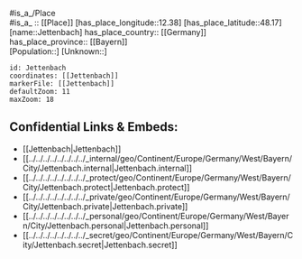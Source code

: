 ﻿---
location: [48.17,12.38] 
mapzoom: [7,12] 
mapmarker: city 
type: City
tags:
- geo/City


SpocWebEntityId: 31197
isDeleted: false
confidential: public

---
#is_a_/Place  
#is_a_ :: [[Place]] 
[has_place_longitude::12.38] 
[has_place_latitude::48.17] 
[name::Jettenbach] 
has_place_country:: [[Germany]]  
has_place_province:: [[Bayern]]  
[Population::] 
[Unknown::] 


```leaflet
id: Jettenbach
coordinates: [[Jettenbach]] 
markerFile: [[Jettenbach]] 
defaultZoom: 11 
maxZoom: 18
```


## Confidential Links & Embeds: 
- [[Jettenbach|Jettenbach]]  
- [[../../../../../../../../_internal/geo/Continent/Europe/Germany/West/Bayern/City/Jettenbach.internal|Jettenbach.internal]] 
- [[../../../../../../../../_protect/geo/Continent/Europe/Germany/West/Bayern/City/Jettenbach.protect|Jettenbach.protect]] 
- [[../../../../../../../../_private/geo/Continent/Europe/Germany/West/Bayern/City/Jettenbach.private|Jettenbach.private]] 
- [[../../../../../../../../_personal/geo/Continent/Europe/Germany/West/Bayern/City/Jettenbach.personal|Jettenbach.personal]] 
- [[../../../../../../../../_secret/geo/Continent/Europe/Germany/West/Bayern/City/Jettenbach.secret|Jettenbach.secret]] 
